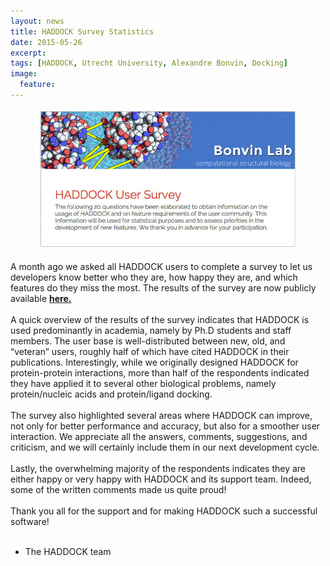 ```yaml
---
layout: news
title: HADDOCK Survey Statistics
date: 2015-05-26
excerpt:
tags: [HADDOCK, Utrecht University, Alexandre Bonvin, Docking]
image:
  feature:
---
```


<figure>
    <a href="https://docs.google.com/forms/d/1WMzzvssuDMApHJW8ugMODXeo34tCI6CmXcdJsRctTO8/viewform"><img src="/images/posts/survey-sshot.jpg"></a>
</figure>

A month ago we asked all HADDOCK users to complete a survey to let us developers
know better who they are, how happy they are, and which features do they miss
the most. The results of the survey are now publicly available **[here.](https://docs.google.com/forms/d/1WMzzvssuDMApHJW8ugMODXeo34tCI6CmXcdJsRctTO8/viewanalytics#start=publishanalytics)**  
<br>
A quick overview of the results of the survey indicates that HADDOCK is used 
predominantly in academia, namely by Ph.D students and staff members. The user 
base is well-distributed between new, old, and “veteran” users, roughly half of 
which have cited HADDOCK in their publications. Interestingly, while we originally
designed HADDOCK for protein-protein interactions, more than half of the 
respondents indicated they have applied it to several other biological problems,
namely protein/nucleic acids and protein/ligand docking.  
<br>
The survey also highlighted several areas where HADDOCK can improve, not only for
better performance and accuracy, but also for a smoother user interaction. We 
appreciate all the answers, comments, suggestions, and criticism, and we will 
certainly include them in our next development cycle.  
<br>
Lastly, the overwhelming majority of the respondents indicates they are either 
happy or very happy with HADDOCK and its support team. Indeed, some of the written
comments made us quite proud!  
<br>
Thank you all for the support and for making HADDOCK such a successful software!  
<br>
- The HADDOCK team